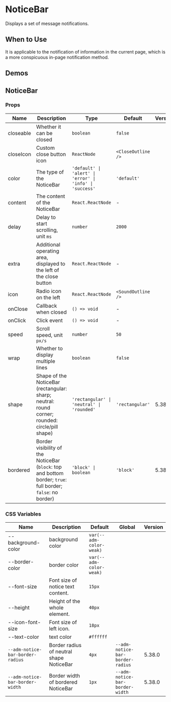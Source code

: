 # NoticeBar

Displays a set of message notifications.

## When to Use

It is applicable to the notification of information in the current page, which is a more conspicuous in-page notification method.

## Demos

<code src="./demos/demo1.tsx"></code>

## NoticeBar

### Props

| Name | Description | Type | Default | Version |
| --- | --- | --- | --- | --- |
| closeable | Whether it can be closed | `boolean` | `false` |
| closeIcon | Custom close button icon | `ReactNode` | `<CloseOutline />` |
| color | The type of the NoticeBar | `'default' \| 'alert' \| 'error' \| 'info' \| 'success'` | `'default'` |
| content | The content of the NoticeBar | `React.ReactNode` | - |
| delay | Delay to start scrolling, unit `ms` | `number` | `2000` |
| extra | Additional operating area, displayed to the left of the close button | `React.ReactNode` | - |
| icon | Radio icon on the left | `React.ReactNode` | `<SoundOutline />` |
| onClose | Callback when closed | `() => void` | - |
| onClick | Click event | `() => void` | - |
| speed | Scroll speed, unit `px/s` | `number` | `50` |
| wrap | Whether to display multiple lines | `boolean` | `false` |
| shape | Shape of the NoticeBar (rectangular: sharp; neutral: round corner; rounded: circle/pill shape) | `'rectangular' \| 'neutral' \| 'rounded'` | `'rectangular'` | 5.38.0 |
| bordered | Border visibility of the NoticeBar (`block`: top and bottom border; `true`: full border; `false`: no border) | `'block' \| boolean` | `'block'` | 5.38.0 |

### CSS Variables

| Name | Description | Default | Global | Version |
| --- | --- | --- | --- | --- |
| --background-color | background color | `var(--adm-color-weak)` |
| --border-color | border color | `var(--adm-color-weak)` |
| --font-size | Font size of notice text content. | `15px` |
| --height | Height of the whole element. | `40px` |
| --icon-font-size | Font size of left icon. | `18px` |
| --text-color | text color | `#ffffff` |
| `--adm-notice-bar-border-radius` | Border radius of neutral shape NoticeBar | `4px` | `--adm-notice-bar-border-radius` | 5.38.0 |
| `--adm-notice-bar-border-width` | Border width of bordered NoticeBar | `1px` | `--adm-notice-bar-border-width` | 5.38.0 |
